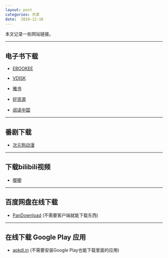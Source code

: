 ```yaml
---
layout: post
categories: 共享
date:  2019-12-10
---
```




本文记录一些网站链接。



---

## 电子书下载

- [EBOOKEE](https://ebookee.org/) 

- [VDISK](https://vdisk.weibo.com/share/hot?log_target=navigation_hot_file) 

- [雅书](https://yabook.org/)

- [好资源](http://www.lingocn.com/)

- [阅读中国](http://cn-library.rukomos.ru/)





---

## 番剧下载

- [次元狗动漫](https://www.acgndog.com/)





---

## 下载bilibili视频

- [唧唧](https://www.jijidown.com/)





---

##  百度网盘在线下载

- [PanDownload](https://www.baiduwp.com/) (不需要客户端就能下载东西)





---

## 在线下载 Google Play 应用

- [apkdl.in](https://apkdl.in/) (不需要安装Google Play也能下载里面的应用)

